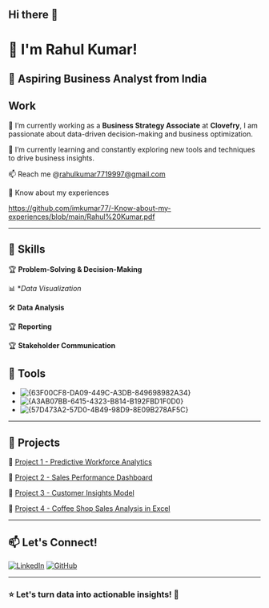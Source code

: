 ## Hi there 👋

# 👋 I'm Rahul Kumar!

## 🚀 Aspiring Business Analyst from India

 ## Work
 
🔭 I’m currently working  as a **Business Strategy Associate** at **Clovefry**, I am passionate about data-driven decision-making and business optimization. 

🌱 I’m currently learning and constantly exploring new tools and techniques to drive business insights.

📫 Reach me @rahulkumar7719997@gmail.com

📄 Know about my experiences  

https://github.com/imkumar77/-Know-about-my-experiences/blob/main/Rahul%20Kumar.pdf

---

## 🔹 Skills

🏆 **Problem-Solving & Decision-Making**

📊 **Data Visualization*

🛠  **Data Analysis**

🏆 **Reporting**

🏆 **Stakeholder Communication**

## 🔹 Tools
- ![{63F00CF8-DA09-449C-A3DB-849698982A34}](https://github.com/user-attachments/assets/e369215b-539f-4669-93cf-0491bc8dd15c)
- ![{A3AB07BB-6415-4323-B814-B192FBD1F0D0}](https://github.com/user-attachments/assets/d295f46a-6d2d-42ea-9433-b12b2b22bd16)
- ![{57D473A2-57D0-4B49-98D9-8E09B278AF5C}](https://github.com/user-attachments/assets/e6298b30-2081-4155-8567-f72afcd5e829)




---

## 📂 Projects

🔹 [Project 1 - Predictive Workforce Analytics](https://github.com/imkumar77/Predictive-Workforce-Analytics-Strategy-for-Employee-Retention) 

🔹 [Project 2 - Sales Performance Dashboard](https://github.com/imkumar77/Sales-Performance-Dashboard) 

🔹 [Project 3 - Customer Insights Model](https://github.com/imkumar77/retail_database)

🔹 [Project 4 - Coffee Shop Sales Analysis in Excel](https://github.com/imkumar77/Coffee-Shop-Revenue-Analysis-Dashboard-Excel-)

---

## 📫 Let's Connect!


[![LinkedIn](https://img.shields.io/badge/LinkedIn-Profile-blue?logo=linkedin)](https://www.linkedin.com/in/rahul-kumar-business-anylist/)
[![GitHub](https://img.shields.io/badge/GitHub-Profile-black?logo=github)](https://github.com/imkumar77)



---

### ⭐ **Let's turn data into actionable insights!** 🚀
